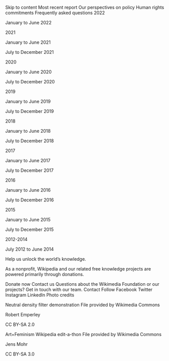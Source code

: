 Skip to content
Most recent report
Our perspectives on policy
Human rights commitments
Frequently asked questions
2022

January to June 2022

2021

January to June 2021

July to December 2021

2020

January to June 2020

July to December 2020

2019

January to June 2019

July to December 2019

2018

January to June 2018

July to December 2018

2017

January to June 2017

July to December 2017

2016

January to June 2016

July to December 2016

2015

January to June 2015

July to December 2015

2012-2014

July 2012 to June 2014

Help us unlock the world’s knowledge.

As a nonprofit, Wikipedia and our related free knowledge projects are powered primarily through donations.

Donate now
Contact us
Questions about the Wikimedia Foundation or our projects? Get in touch with our team.
Contact
Follow
Facebook
Twitter
Instagram
LinkedIn
Photo credits

Neutral density filter demonstration 
File provided by Wikimedia Commons

Robert Emperley

CC BY-SA 2.0

Art+Feminism Wikipedia edit-a-thon 
File provided by Wikimedia Commons

Jens Mohr

CC BY-SA 3.0